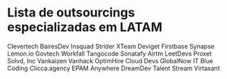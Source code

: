 # Lista de outsourcings especializadas em LATAM

Clevertech
BairesDev
Insquad
Strider
XTeam
Deviget
Firstbase
Synapse
Lemon.io
Govtech
Workfall
Tangocode
Sonatafy
Airtm
LeetDevs
Proxet
Solvd, Inc
Vankaizen
Vanhack
OptimHire
Cloud Devs
GlobalNow IT
Blue Coding
Clicca.agency
EPAM Anywhere
DreamDev
Talent Stream
Virtasant
